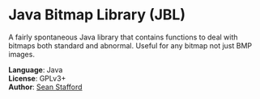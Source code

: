 # Java Bitmap Library (JBL)
A fairly spontaneous Java library that contains functions to deal with bitmaps
both standard and abnormal. Useful for any bitmap not just BMP images.

__Language__: Java <br/>
__License__: GPLv3+<br/>
__Author__: [Sean Stafford](http://github.com/PyroSamurai)

